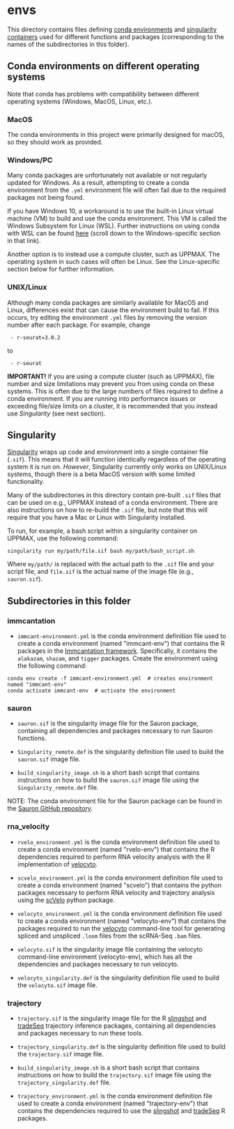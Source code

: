 # envs

This directory contains files defining [conda environments](https://docs.conda.io/projects/conda/en/latest/index.html) and [singularity containers](https://sylabs.io/guides/3.5/user-guide/) used for different functions and packages (corresponding to the names of the subdirectories in this folder).


## Conda environments on different operating systems

Note that conda has problems with compatibility between different operating systems (Windows, MacOS, Linux, etc.).

### MacOS

The conda environments in this project were primarily designed for macOS, so they should work as provided. 

### Windows/PC

Many conda packages are unfortunately not available or not regularly updated for Windows. As a result, attempting to create a conda environment from the `.yml` environment file will often fail due to the required packages not being found.

If you have Windows 10, a workaround is to use the built-in Linux virtual machine (VM) to build and use the conda environment. This VM is called the Windows Subsystem for Linux (WSL). Further instructions on using conda with WSL can be found [here](https://nbisweden.github.io/workshop-scRNAseq/conda_instructions.html) (scroll down to the Windows-specific section in that link).

Another option is to instead use a compute cluster, such as UPPMAX. The operating system in such cases will often be Linux. See the Linux-specific section below for further information.

### UNIX/Linux

Although many conda packages are similarly available for MacOS and Linux, differences exist that can cause the environment build to fail. If this occurs, try editing the environment `.yml` files by removing the version number after each package. For example, change
```
 - r-seurat=3.0.2
```
to
```
 - r-seurat
```

**IMPORTANT!** If you are using a compute cluster (such as UPPMAX), file number and size limitations may prevent you from using conda on these systems. This is often due to the large numbers of files required to define a conda environment. If you are running into performance issues or exceeding file/size limits on a cluster, it is recommended that you instead use *Singularity* (see next section).


## Singularity

[Singularity](https://sylabs.io/guides/latest/user-guide/) wraps up code and environment into a single container file (`.sif`). This means that it will function identically regardless of the operating system it is run on. _However_, Singularity currently only works on UNIX/Linux systems, though there is a beta MacOS version with some limited functionality.

Many of the subdirectories in this directory contain pre-built `.sif` files that can be used on e.g., UPPMAX instead of a conda environment. There are also instructions on how to re-build the `.sif` file, but note that this will require that you have a Mac or Linux with Singularity installed.

To run, for example, a bash script within a singularity container on UPPMAX, use the following command:
```
singularity run my/path/file.sif bash my/path/bash_script.sh
```

Where `my/path/` is replaced with the actual path to the `.sif` file and your script file, and `file.sif` is the actual name of the image file (e.g., `sauron.sif`).


## Subdirectories in this folder

### immcantation

- `immcant-environment.yml` is the conda environment definition file used to create a conda environment (named "immcant-env") that contains the R packages in the [Immcantation framework](https://immcantation.readthedocs.io/en/stable/). Specifically, it contains the `alakazam`, `shazam`, and `tigger` packages. Create the environment using the following command:

```
conda env create -f immcant-environment.yml  # creates environment named "immcant-env"
conda activate immcant-env  # activate the environment
```


### sauron

- `sauron.sif` is the singularity image file for the Sauron package, containing all dependencies and packages necessary to run Sauron functions.

- `Singularity_remote.def` is the singularity definition file used to build the `sauron.sif` image file.

- `build_singularity_image.sh` is a short bash script that contains instructions on how to build the `sauron.sif` image file using the `Singularity_remote.def` file.

NOTE: The conda environment file for the Sauron package can be found in the [Sauron GitHub repository](https://github.com/NBISweden/sauron).


### rna_velocity

- `rvelo_environment.yml` is the conda environment definition file used to create a conda environment (named "rvelo-env") that contains the R dependencies required to perform RNA velocity analysis with the R implementation of [velocyto](http://velocyto.org/).

- `scvelo_environment.yml` is the conda environment definition file used to create a conda environment (named "scvelo") that contains the python packages necessary to perform RNA velocity and trajectory analysis using the [scVelo](https://scvelo.readthedocs.io/api.html) python package. 

- `velocyto_environment.yml` is the conda environment definition file used to create a conda environment (named "velocyto-env") that contains the packages required to run the [velocyto](http://velocyto.org/) command-line tool for generating spliced and unspliced `.loom` files from the scRNA-Seq `.bam` files.

- `velocyto.sif` is the singularity image file containing the velocyto command-line environment (velocyto-env), which has all the dependencies and packages necessary to run velocyto.

- `velocyto_singularity.def` is the singularity definition file used to build the `velocyto.sif` image file.


### trajectory

- `trajectory.sif` is the singularity image file for the R [slingshot](https://bioconductor.org/packages/release/bioc/vignettes/slingshot/inst/doc/vignette.html) and [tradeSeq](https://www.bioconductor.org/packages/release/bioc/vignettes/tradeSeq/inst/doc/tradeSeq.html) trajectory inference packages, containing all dependencies and packages necessary to run these tools.

- `trajectory_singularity.def` is the singularity definition file used to build the `trajectory.sif` image file.

- `build_singularity_image.sh` is a short bash script that contains instructions on how to build the `trajectory.sif` image file using the `trajectory_singularity.def` file.

- `trajectory_environment.yml` is the conda environment definition file used to create a conda environment (named "trajectory-env") that contains the dependencies required to use the [slingshot](https://bioconductor.org/packages/release/bioc/vignettes/slingshot/inst/doc/vignette.html) and [tradeSeq](https://www.bioconductor.org/packages/release/bioc/vignettes/tradeSeq/inst/doc/tradeSeq.html) R packages.








